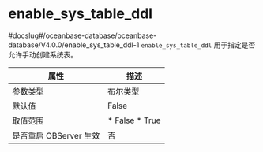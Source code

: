 enable_sys_table_ddl 
=========================================
#docslug#/oceanbase-database/oceanbase-database/V4.0.0/enable_sys_table_ddl-1
`enable_sys_table_ddl` 用于指定是否允许手动创建系统表。


|      **属性**      |                                                 **描述**                                                 |
|------------------|--------------------------------------------------------------------------------------------------------|
| 参数类型             | 布尔类型                                                                                                   |
| 默认值              | False                                                                                                  |
| 取值范围             | * False   * True    |
| 是否重启 OBServer 生效 | 否                                                                                                      |


